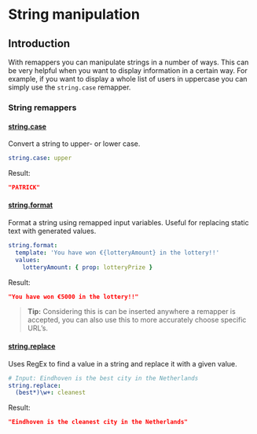 # String manipulation

## Introduction

With remappers you can manipulate strings in a number of ways. This can be very helpful when you
want to display information in a certain way. For example, if you want to display a whole list of
users in uppercase you can simply use the `string.case` remapper.

### String remappers

#### [string.case](/docs/reference/remapper#string.case)

Convert a string to upper- or lower case.

```yaml
string.case: upper
```

Result:

```json
"PATRICK"
```

#### [string.format](/docs/reference/remapper#string.format)

Format a string using remapped input variables. Useful for replacing static text with generated
values.

```yaml
string.format:
  template: 'You have won €{lotteryAmount} in the lottery!!'
  values:
    lotteryAmount: { prop: lotteryPrize }
```

Result:

```json
"You have won €5000 in the lottery!!"
```

> **Tip:** Considering this is can be inserted anywhere a remapper is accepted, you can also use
> this to more accurately choose specific URL’s.

#### [string.replace](/docs/reference/remapper#string.replace)

Uses RegEx to find a value in a string and replace it with a given value.

```yaml
# Input: Eindhoven is the best city in the Netherlands
string.replace:
  (best*)\w+: cleanest
```

Result:

```json
"Eindhoven is the cleanest city in the Netherlands"
```
